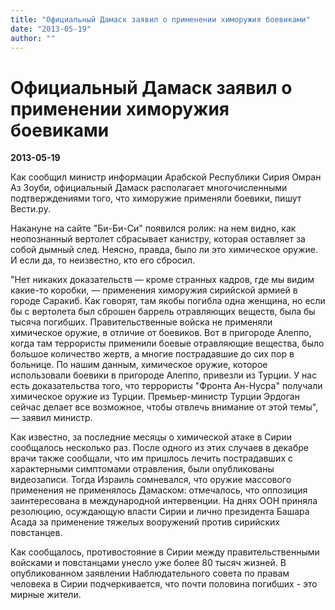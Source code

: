 ```yaml
---
title: "Официальный Дамаск заявил о применении химоружия боевиками"
date: "2013-05-19"
author: ""
---
```


# Официальный Дамаск заявил о применении химоружия боевиками

**2013-05-19** 

Как сообщил министр информации Арабской Республики Сирия Омран Аз Зоуби, официальный Дамаск располагает многочисленными подтверждениями того, что химоружие применяли боевики, пишут Вести.ру.

Накануне на сайте "Би-Би-Си" появился ролик: на нем видно, как неопознанный вертолет сбрасывает канистру, которая оставляет за собой дымный след. Неясно, правда, было ли это химическое оружие. И если да, то неизвестно, кто его сбросил.

"Нет никаких доказательств — кроме странных кадров, где мы видим какие-то коробки, — применения химоружия сирийской армией в городе Саракиб. Как говорят, там якобы погибла одна женщина, но если бы с вертолета был сброшен баррель отравляющих веществ, была бы тысяча погибших. Правительственные войска не применяли химическое оружие, в отличие от боевиков. Вот в пригороде Алеппо, когда там террористы применили боевые отравляющие вещества, было большое количество жертв, а многие пострадавшие до сих пор в больнице. По нашим данным, химическое оружие, которое использовали боевики в пригороде Алеппо, привезли из Турции. У нас есть доказательства того, что террористы "Фронта Ан-Нусра" получали химическое оружие из Турции. Премьер-министр Турции Эрдоган сейчас делает все возможное, чтобы отвлечь внимание от этой темы", — заявил министр.

Как известно, за последние месяцы о химической атаке в Сирии сообщалось несколько раз. После одного из этих случаев в декабре врачи также сообщали, что им пришлось лечить пострадавших с характерными симптомами отравления, были опубликованы видеозаписи. Тогда Израиль сомневался, что оружие массового применения не применялось Дамаском: отмечалось, что оппозиция заинтересована в международной интервенции. На днях ООН приняла резолюцию, осуждающую власти Сирии и лично президента Башара Асада за применение тяжелых вооружений против сирийских повстанцев.

Как сообщалось, противостояние в Сирии между правительственными войсками и повстанцами унесло уже более 80 тысяч жизней. В опубликованном заявлении Наблюдательного совета по правам человека в Сирии подчеркивается, что почти половина погибших - это мирные жители.